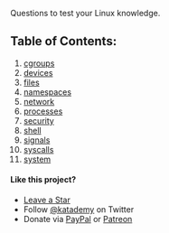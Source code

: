 Questions to test your Linux knowledge.

## Table of Contents:

1. [cgroups](https://katademy.github.io/linux-faq/cgrou[s])
1. [devices](https://katademy.github.io/linux-faq/devices)
1. [files](https://katademy.github.io/linux-faq/files)
1. [namespaces](https://katademy.github.io/linux-faq/namespaces)
1. [network](https://katademy.github.io/linux-faq/network)
1. [processes](https://katademy.github.io/linux-faq/processes)
1. [security](https://katademy.github.io/linux-faq/security)
1. [shell](https://katademy.github.io/linux-faq/shell)
1. [signals](https://katademy.github.io/linux-faq/signals)
1. [syscalls](https://katademy.github.io/linux-faq/syscalls)
1. [system](https://katademy.github.io/linux-faq/system)

#### Like this project?

* [Leave a Star](https://github.com/katademy/linux-faq/stargazers)
* Follow [@katademy](https://twitter.com/katademy) on Twitter
* Donate via [PayPal](https://paypal.me/icelynjennings) or [Patreon](https://patreon.com/icelynjennings)
